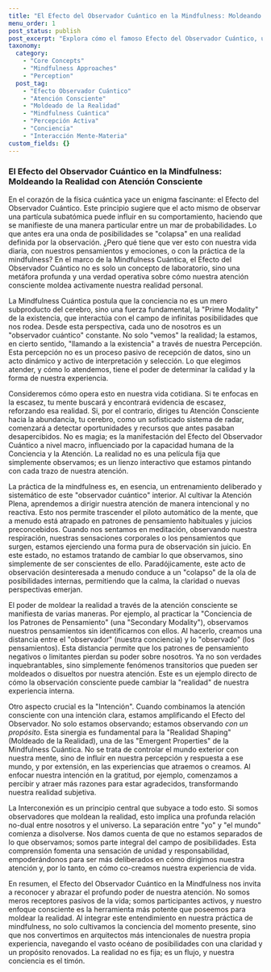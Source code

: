 ```yaml
---
title: "El Efecto del Observador Cuántico en la Mindfulness: Moldeando la Realidad con Atención Consciente"
menu_order: 1
post_status: publish
post_excerpt: "Explora cómo el famoso Efecto del Observador Cuántico, un pilar de la física cuántica, resuena profundamente con la práctica de la mindfulness. Este artículo desvela cómo nuestra atención consciente no solo ilumina, sino que activamente moldea la realidad que percibimos, transformándonos de meros espectadores a participantes activos en la creación de nuestra experiencia."
taxonomy:
  category:
    - "Core Concepts"
    - "Mindfulness Approaches"
    - "Perception"
  post_tag:
    - "Efecto Observador Cuántico"
    - "Atención Consciente"
    - "Moldeado de la Realidad"
    - "Mindfulness Cuántica"
    - "Percepción Activa"
    - "Conciencia"
    - "Interacción Mente-Materia"
custom_fields: {}
---
```


### El Efecto del Observador Cuántico en la Mindfulness: Moldeando la Realidad con Atención Consciente

En el corazón de la física cuántica yace un enigma fascinante: el Efecto del Observador Cuántico. Este principio sugiere que el acto mismo de observar una partícula subatómica puede influir en su comportamiento, haciendo que se manifieste de una manera particular entre un mar de probabilidades. Lo que antes era una onda de posibilidades se "colapsa" en una realidad definida por la observación. ¿Pero qué tiene que ver esto con nuestra vida diaria, con nuestros pensamientos y emociones, o con la práctica de la mindfulness? En el marco de la Mindfulness Cuántica, el Efecto del Observador Cuántico no es solo un concepto de laboratorio, sino una metáfora profunda y una verdad operativa sobre cómo nuestra atención consciente moldea activamente nuestra realidad personal.

La Mindfulness Cuántica postula que la conciencia no es un mero subproducto del cerebro, sino una fuerza fundamental, la "Prime Modality" de la existencia, que interactúa con el campo de infinitas posibilidades que nos rodea. Desde esta perspectiva, cada uno de nosotros es un "observador cuántico" constante. No solo "vemos" la realidad; la estamos, en cierto sentido, "llamando a la existencia" a través de nuestra Percepción. Esta percepción no es un proceso pasivo de recepción de datos, sino un acto dinámico y activo de interpretación y selección. Lo que elegimos atender, y cómo lo atendemos, tiene el poder de determinar la calidad y la forma de nuestra experiencia.

Consideremos cómo opera esto en nuestra vida cotidiana. Si te enfocas en la escasez, tu mente buscará y encontrará evidencia de escasez, reforzando esa realidad. Si, por el contrario, diriges tu Atención Consciente hacia la abundancia, tu cerebro, como un sofisticado sistema de radar, comenzará a detectar oportunidades y recursos que antes pasaban desapercibidos. No es magia; es la manifestación del Efecto del Observador Cuántico a nivel macro, influenciado por la capacidad humana de la Conciencia y la Atención. La realidad no es una película fija que simplemente observamos; es un lienzo interactivo que estamos pintando con cada trazo de nuestra atención.

La práctica de la mindfulness es, en esencia, un entrenamiento deliberado y sistemático de este "observador cuántico" interior. Al cultivar la Atención Plena, aprendemos a dirigir nuestra atención de manera intencional y no reactiva. Esto nos permite trascender el piloto automático de la mente, que a menudo está atrapado en patrones de pensamiento habituales y juicios preconcebidos. Cuando nos sentamos en meditación, observando nuestra respiración, nuestras sensaciones corporales o los pensamientos que surgen, estamos ejerciendo una forma pura de observación sin juicio. En este estado, no estamos tratando de cambiar lo que observamos, sino simplemente de ser conscientes de ello. Paradójicamente, este acto de observación desinteresada a menudo conduce a un "colapso" de la ola de posibilidades internas, permitiendo que la calma, la claridad o nuevas perspectivas emerjan.

El poder de moldear la realidad a través de la atención consciente se manifiesta de varias maneras. Por ejemplo, al practicar la "Conciencia de los Patrones de Pensamiento" (una "Secondary Modality"), observamos nuestros pensamientos sin identificarnos con ellos. Al hacerlo, creamos una distancia entre el "observador" (nuestra conciencia) y lo "observado" (los pensamientos). Esta distancia permite que los patrones de pensamiento negativos o limitantes pierdan su poder sobre nosotros. Ya no son verdades inquebrantables, sino simplemente fenómenos transitorios que pueden ser moldeados o disueltos por nuestra atención. Este es un ejemplo directo de cómo la observación consciente puede cambiar la "realidad" de nuestra experiencia interna.

Otro aspecto crucial es la "Intención". Cuando combinamos la atención consciente con una intención clara, estamos amplificando el Efecto del Observador. No solo estamos observando; estamos observando *con un propósito*. Esta sinergia es fundamental para la "Realidad Shaping" (Moldeado de la Realidad), una de las "Emergent Properties" de la Mindfulness Cuántica. No se trata de controlar el mundo exterior con nuestra mente, sino de influir en nuestra percepción y respuesta a ese mundo, y por extensión, en las experiencias que atraemos o creamos. Al enfocar nuestra intención en la gratitud, por ejemplo, comenzamos a percibir y atraer más razones para estar agradecidos, transformando nuestra realidad subjetiva.

La Interconexión es un principio central que subyace a todo esto. Si somos observadores que moldean la realidad, esto implica una profunda relación no-dual entre nosotros y el universo. La separación entre "yo" y "el mundo" comienza a disolverse. Nos damos cuenta de que no estamos separados de lo que observamos; somos parte integral del campo de posibilidades. Esta comprensión fomenta una sensación de unidad y responsabilidad, empoderándonos para ser más deliberados en cómo dirigimos nuestra atención y, por lo tanto, en cómo co-creamos nuestra experiencia de vida.

En resumen, el Efecto del Observador Cuántico en la Mindfulness nos invita a reconocer y abrazar el profundo poder de nuestra atención. No somos meros receptores pasivos de la vida; somos participantes activos, y nuestro enfoque consciente es la herramienta más potente que poseemos para moldear la realidad. Al integrar este entendimiento en nuestra práctica de mindfulness, no solo cultivamos la conciencia del momento presente, sino que nos convertimos en arquitectos más intencionales de nuestra propia experiencia, navegando el vasto océano de posibilidades con una claridad y un propósito renovados. La realidad no es fija; es un flujo, y nuestra conciencia es el timón.